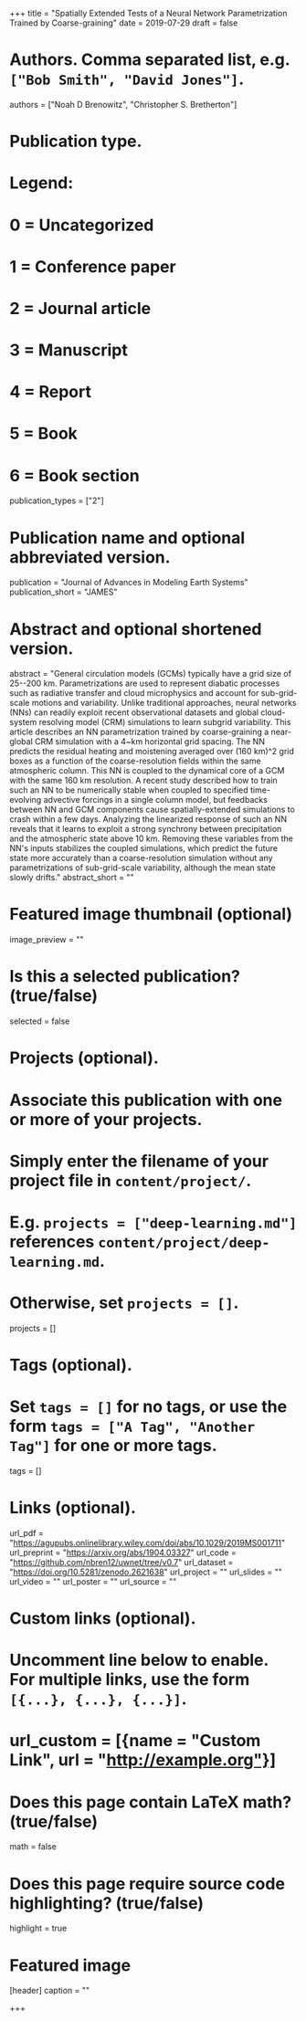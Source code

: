 +++
title = "Spatially Extended Tests of a Neural Network Parametrization Trained by Coarse-graining"
date = 2019-07-29
draft = false

# Authors. Comma separated list, e.g. `["Bob Smith", "David Jones"]`.
authors = ["Noah D Brenowitz", "Christopher S. Bretherton"]

# Publication type.
# Legend:
# 0 = Uncategorized
# 1 = Conference paper
# 2 = Journal article
# 3 = Manuscript
# 4 = Report
# 5 = Book
# 6 = Book section
publication_types = ["2"]

# Publication name and optional abbreviated version.
publication = "Journal of Advances in Modeling Earth Systems"
publication_short = "JAMES"

# Abstract and optional shortened version.
abstract = "General circulation models (GCMs) typically have a grid size of 25--200 km. Parametrizations are used to represent diabatic processes such as radiative transfer and cloud microphysics and account for sub-grid-scale motions and variability. Unlike traditional approaches, neural networks (NNs) can readily exploit recent observational datasets and global cloud-system resolving model (CRM) simulations to learn subgrid variability. This article describes an NN parametrization trained by coarse-graining a near-global CRM simulation with a 4~km horizontal grid spacing. The NN predicts the residual heating and moistening averaged over (160 km)^2 grid boxes as a function of the coarse-resolution fields within the same atmospheric column. This NN is coupled to the dynamical core of a GCM with the same 160 km resolution. A recent study described how to train such an NN to be numerically stable when coupled to specified time-evolving advective forcings in a single column model, but feedbacks between NN and GCM components cause spatially-extended simulations to crash within a few days. Analyzing the linearized response of such an NN reveals that it learns to exploit a strong synchrony between precipitation and the atmospheric state above 10 km. Removing these variables from the NN's inputs stabilizes the coupled simulations, which predict the future state more accurately than a coarse-resolution simulation without any parametrizations of sub-grid-scale variability, although the mean state slowly drifts."
abstract_short = ""

# Featured image thumbnail (optional)
image_preview = ""

# Is this a selected publication? (true/false)
selected = false

# Projects (optional).
#   Associate this publication with one or more of your projects.
#   Simply enter the filename of your project file in `content/project/`.
#   E.g. `projects = ["deep-learning.md"]` references `content/project/deep-learning.md`.
#   Otherwise, set `projects = []`.
projects = []

# Tags (optional).
#   Set `tags = []` for no tags, or use the form `tags = ["A Tag", "Another Tag"]` for one or more tags.
tags = []

# Links (optional).
url_pdf = "https://agupubs.onlinelibrary.wiley.com/doi/abs/10.1029/2019MS001711"
url_preprint = "https://arxiv.org/abs/1904.03327"
url_code = "https://github.com/nbren12/uwnet/tree/v0.7"
url_dataset = "https://doi.org/10.5281/zenodo.2621638"
url_project = ""
url_slides = ""
url_video = ""
url_poster = ""
url_source = ""

# Custom links (optional).
#   Uncomment line below to enable. For multiple links, use the form `[{...}, {...}, {...}]`.
# url_custom = [{name = "Custom Link", url = "http://example.org"}]

# Does this page contain LaTeX math? (true/false)
math = false

# Does this page require source code highlighting? (true/false)
highlight = true

# Featured image
[header]
caption = ""

+++
